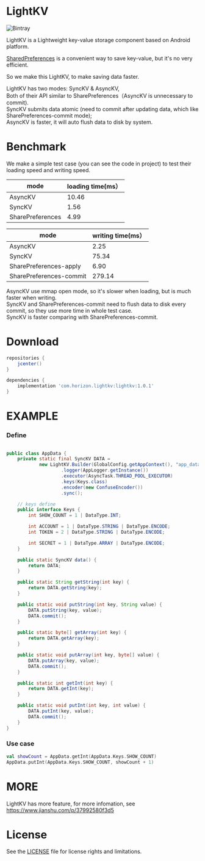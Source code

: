 # LightKV
![Bintray](https://img.shields.io/bintray/v/horizon757/maven/LightKV.svg)

LightKV is a Lightweight key-value storage component based on Android platform.

[SharedPreferences](https://developer.android.com/reference/android/content/SharedPreferences) is a convenient way to save key-value,
but it's no very efficient.

So we make this LightKV, to make saving data faster.


LightKV has two modes: SyncKV & AsyncKV, <br/>
Both of their API similar to SharePreferences（AsyncKV is unnecessary to commit).  <br/>
SyncKV submits data atomic (need to commit after updating data, which like SharePreferences-commit mode); <br/>
AsyncKV is faster, it will auto flush data to disk by system. <br/>

# Benchmark
We make a simple test case (you can see the code in project) to test their loading speed and writing speed.

mode |loading time(ms）
--|--
AsyncKV | 10.46
SyncKV | 1.56
SharePreferences | 4.99

mode|writing time(ms）
--|--
AsyncKV | 2.25
SyncKV | 75.34
SharePreferences-apply | 6.90
SharePreferences-commit | 279.14

AsyncKV use mmap open mode, so it's slower when loading, but is much faster when writing. <br/>
SyncKV and SharePreferences-commit need to flush data to disk every commit, so they use more time in whole test case. <br/>
SyncKV is faster comparing with SharePreferences-commit.

# Download
```gradle
repositories {
    jcenter()
}

dependencies {
    implementation 'com.horizon.lightkv:lightkv:1.0.1'
}
```

# EXAMPLE
### Define
```java

public class AppData {
    private static final SyncKV DATA =
            new LightKV.Builder(GlobalConfig.getAppContext(), "app_data")
                    .logger(AppLogger.getInstance())
                    .executor(AsyncTask.THREAD_POOL_EXECUTOR)
                    .keys(Keys.class)
                    .encoder(new ConfuseEncoder())
                    .sync();

    // keys define
    public interface Keys {
        int SHOW_COUNT = 1 | DataType.INT;

        int ACCOUNT = 1 | DataType.STRING | DataType.ENCODE;
        int TOKEN = 2 | DataType.STRING | DataType.ENCODE;

        int SECRET = 1 | DataType.ARRAY | DataType.ENCODE;
    }

    public static SyncKV data() {
        return DATA;
    }

    public static String getString(int key) {
        return DATA.getString(key);
    }

    public static void putString(int key, String value) {
        DATA.putString(key, value);
        DATA.commit();
    }

    public static byte[] getArray(int key) {
        return DATA.getArray(key);
    }

    public static void putArray(int key, byte[] value) {
        DATA.putArray(key, value);
        DATA.commit();
    }

    public static int getInt(int key) {
        return DATA.getInt(key);
    }

    public static void putInt(int key, int value) {
        DATA.putInt(key, value);
        DATA.commit();
    }
}


```
### Use case
```kotlin
val showCount = AppData.getInt(AppData.Keys.SHOW_COUNT)
AppData.putInt(AppData.Keys.SHOW_COUNT, showCount + 1)
```

# MORE
LightKV has more feature, for more infomation, 
see https://www.jianshu.com/p/37992580f3d5

# License
See the [LICENSE](LICENSE.md) file for license rights and limitations.
